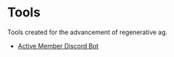 # Tools
Tools created for the advancement of regenerative ag.
- [Active Member Discord Bot](active-member-discord-bot/)
